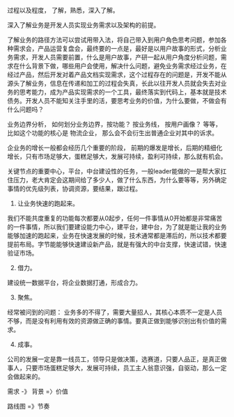 过程以及程度， 了解，熟悉，深入了解。

深入了解业务是开发人员实现业务需求以及架构的前提。


了解业务的路径方法可以尝试用带入法，将自己带入到用户角色思考问题，参加各种需求会，产品运营复盘会，最终要的一点是，最好是以用户故事的形式，分析业务需求，开发人员需要前置，什么是用户故事，产研一起从用户角度分析问题，需求在什么背景下做，哪些用户会使用，解决什么问题，避免业务需求经过业务，在经过产品，然后开发对着产品文档实现需求，这个过程存在的问题是，开发不能从源头了解业务，信息在传递和加工的过程会失真，长此以往开发人员就会失去对业务的思考能力，成为产品实现需求的一个工具，最终落实到代码上，基本就是技术债务。开发人员不能知关注手里的活，要思考业务的价值，为什么要做，不做会有什么问题吗？


业务边界分析， 如何划分业务边界，按功能？ 按业务线， 按用户画像？ 等等， 比如这个功能的核心是 物流企业， 那么会不会衍生出普通企业对其中的诉求。


企业务的增长一般都会经历几个重要的阶段， 前期的爆发是增长，后期的精细化增长，只有市场足够大，蛋糕足够大，发展可持续，盈利可持续，那么就有机会。


关键节点的重要中心，平台，中台建设性的任务，一般leader能做的一是帮大家扛住压力，老大肯定会这期间给了多少人，做了什么东西，为什么要等等，另外确定事情的优先级列表，协调资源，要结果，跟过程。



1. 让业务快速的跑起来。

我们不能共度重复的功能每次都要从0起步，任何一件事情从0开始都是非常痛苦的一件事情，所以我们要建设能力中心，建平台，建中台，为了就是能让我的业务能够加速的跑起来，业务在快速发展的时候，技术通常都是滞后的，所以技术都要提前布局。字节能能够快速建设新产品，就是有强大的中台支撑，快速试错，快速验证市场。

2. 借力。

建设统一数据平台，将企业数据打通，形成合力。

3. 聚焦。

经常被问到的问题： 业务多的不得了，需要大量招人，其核心本质不一定是人员不够，而是没有利用有效的资源做正确的事情。要真正做到能够识别出有价值的需求。	

4. 成事。

公司的发展一定是靠一线员工，领导只是做决策，选赛道，只要人品正，是真正做事人，只要市场蛋糕足够大，发展可持续，员工主人翁意识强，自驱动，那么一定会做起来的。


需求 -》 背景 =〉价值

路线图 =》节奏 